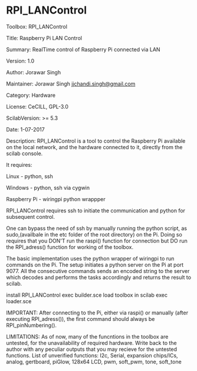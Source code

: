 # RPI_LANControl

Toolbox: RPI_LANControl

Title: Raspberry Pi LAN Control

Summary: RealTime control of Raspberry Pi connected via LAN

Version: 1.0

Author: Jorawar Singh

Maintainer: Jorawar Singh <jjchandi.singh@gmail.com>

Category: Hardware

License: CeCILL, GPL-3.0

ScilabVersion: >= 5.3

Date: 1-07-2017

Description: RPI_LANControl is a tool to control the Raspberry Pi available on the local 
	     network, and the hardware connected to it, directly from the scilab console.

It requires:

  Linux  	- python, ssh

 Windows	- python, ssh via cygwin

 Raspberry Pi	- wiringpi python wrappper

RPI_LANControl requires ssh to initiate the communication and python for subsequent control.

One can bypass the need of ssh by manually running the python script, as sudo,(availbale in the etc folder of the root directory) on the Pi. Doing so requires that you DON'T run the raspi() function for connection but DO run the RPI_adress() function for working of the toolbox.
 
The basic implementation uses the python wrapper of wiringpi to run commands on the Pi.
The setup initiates a python server on the Pi at port 9077. All the consecutive commands sends an encoded string to the server which decodes and performs the tasks accordingly and returns the result to scilab.

install RPI_LANControl
 exec builder.sce
load toolbox in scilab
 exec loader.sce
 
IMPORTANT: After connecting to the Pi, either via raspi() or manually (after executing RPI_adress()),
           the first command should always be RPI_pinNumbering().

LIMITATIONS: As of now, many of the funcntions in the toolbox are untested, for the 
             unavailability of required hardware. Write back to the author with any
             peculiar outputs that you may recieve for the untested functions.
List of unverified functions: I2c, Serial, expansion chips/ICs, analog, gertboard, piGlow,
                              128x64 LCD, pwm, soft_pwm, tone, soft_tone
